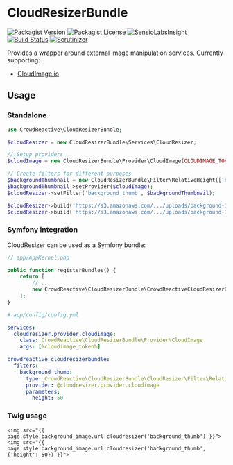 # CloudResizerBundle

[![Packagist Version](http://img.shields.io/packagist/v/crowdreactive/cloud-resizer-bundle.svg)](http://packagist.org/packages/crowdreactive/cloud-resizer-bundle)
[![Packagist License](http://img.shields.io/packagist/l/crowdreactive/cloud-resizer-bundle.svg)](http://packagist.org/packages/crowdreactive/cloud-resizer-bundle)
[![SensioLabsInsight](https://insight.sensiolabs.com/projects/619824ac-1647-4852-a371-37d1e30e5202/mini.png)](https://insight.sensiolabs.com/projects/619824ac-1647-4852-a371-37d1e30e5202)
[![Build Status](http://img.shields.io/travis/CrowdReactive/CloudResizerBundle/master.svg)](https://travis-ci.org/CrowdReactive/CloudResizerBundle)
[![Scrutinizer](http://img.shields.io/scrutinizer/g/CrowdReactive/CloudResizerBundle.svg)](https://scrutinizer-ci.com/g/CrowdReactive/CloudResizerBundle)

Provides a wrapper around external image manipulation services. Currently supporting:

*   [CloudImage.io](http://cloudimage.io/)

## Usage

### Standalone

```php
use CrowdReactive\CloudResizerBundle;

$cloudResizer = new CloudResizerBundle\Services\CloudResizer;

// Setup providers
$cloudImage = new CloudResizerBundle\Provider\CloudImage(CLOUDIMAGE_TOKEN);

// Create filters for different purposes
$backgroundThumbnail = new CloudResizerBundle\Filter\RelativeHeight(['height' => 200]);
$backgroundThumbnail->setProvider($cloudImage);
$cloudResizer->setFilter('background_thumb', $backgroundThumbnail);

$cloudResizer->build('https://s3.amazonaws.com/.../uploads/background-123.png', 'background_thumb');
$cloudResizer->build('https://s3.amazonaws.com/.../uploads/background-123.png', 'background_thumb', ['height' => 400]);
```

### Symfony integration

CloudResizer can be used as a Symfony bundle:

```php
// app/AppKernel.php

public function registerBundles() {
    return [
        // ...
        new CrowdReactive\CloudResizerBundle\CrowdReactiveCloudResizerBundle(),
    ];
}
```

```yml
# app/config/config.yml

services:
  cloudresizer.provider.cloudimage:
    class: CrowdReactive\CloudResizerBundle\Provider\CloudImage
    args: [%cloudimage_token%]

crowdreactive_cloudresizerbundle:
  filters:
    background_thumb:
      type: CrowdReactive\CloudResizerBundle\CloudResizer\Filter\RelativeHeight
      provider: @cloudresizer.provider.cloudimage
      parameters:
        height: 50
```

### Twig usage

```django
<img src="{{ page.style.background_image.url|cloudresizer('background_thumb') }}">
<img src="{{ page.style.background_image.url|cloudresizer('background_thumb', {'height': 50}) }}">
```